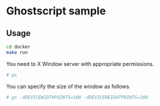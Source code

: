# Ghostscript sample

## Usage

```sh
cd docker
make run
```

You need to X Window server with appropriate permissions.

```sh
# gs
```

You can specify the size of the window as follows.

```sh
# gs -dDEVICEWIDTHPOINTS=100 -dDEVICEHEIGHTPOINTS=100
```
